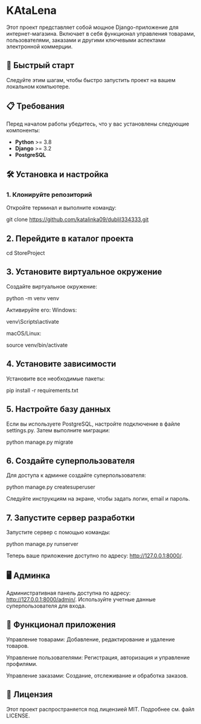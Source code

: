 # KAtaLena

Этот проект представляет собой мощное Django-приложение для интернет-магазина. Включает в себя функционал управления товарами, пользователями, заказами и другими ключевыми аспектами электронной коммерции.

## 🚀 Быстрый старт

Следуйте этим шагам, чтобы быстро запустить проект на вашем локальном компьютере.

## 📋 Требования

Перед началом работы убедитесь, что у вас установлены следующие компоненты:

- **Python** >= 3.8
- **Django** >= 3.2
- **PostgreSQL** 

## 🛠 Установка и настройка

### 1. Клонируйте репозиторий

Откройте терминал и выполните команду:

git clone https://github.com/katalinka09/dublil334333.git
## 2. Перейдите в каталог проекта

cd StoreProject
## 3. Установите виртуальное окружение
Создайте виртуальное окружение:

python -m venv venv

Активируйте его:
Windows:

venv\Scripts\activate

macOS/Linux:

source venv/bin/activate

## 4. Установите зависимости
Установите все необходимые пакеты:

pip install -r requirements.txt

## 5. Настройте базу данных
Если вы используете PostgreSQL, настройте подключение в файле settings.py. Затем выполните миграции:

python manage.py migrate

## 6. Создайте суперпользователя
Для доступа к админке создайте суперпользователя:

python manage.py createsuperuser

Следуйте инструкциям на экране, чтобы задать логин, email и пароль.

## 7. Запустите сервер разработки
Запустите сервер с помощью команды:

python manage.py runserver

Теперь ваше приложение доступно по адресу: http://127.0.0.1:8000/.

## 🖥 Админка
Административная панель доступна по адресу:
http://127.0.0.1:8000/admin/.
Используйте учетные данные суперпользователя для входа.

## 🛒 Функционал приложения
Управление товарами: Добавление, редактирование и удаление товаров.

Управление пользователями: Регистрация, авторизация и управление профилями.

Управление заказами: Создание, отслеживание и обработка заказов.

## 📜 Лицензия
Этот проект распространяется под лицензией MIT. Подробнее см. файл LICENSE.

